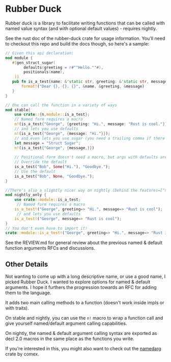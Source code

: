 # Rubber Duck

Rubber duck is a library to facilitate writing functions that can be called with named value syntax (and with optional default values) - requires nightly.

See the rust doc of the rubber-duck crate for usage information. 
You'll need to checkout this repo and build the docs though, so here's a sample:


```rust
// Given this api declaration:
mod module {
   #[gen_struct_sugar(
        defaults(greeting = r#""Hello.""#),
        positionals(name),
    )]
   pub fn is_a_test(name: &'static str, greeting: &'static str, message: &'static str) -> String {
       format!("Dear {}, {}. {}", &name, &greeting, &message)
   }
}

// One can call the function in a variety of ways
mod stable{
    use crate::{n,module::is_a_test};
    // Named form requires a macro
    n!(is_a_test{"George", {greeting: "Hi.", message: "Rust is cool."}});   // Dear George, Hi. Rust is cool.
    // and lets you use defaults                                   
    n!(is_a_test{"George", {message: "Hi."}});                              // Dear George, Hello. Rust is cool.
    // and even lets you use sugar (you need a trailing comma if there's only one named arg
    let message = "Struct Sugar";                                           // Dear George, Hello. Struct Sugar
    n!(is_a_test{"George", {message,}}) 
 
    // Positional form doesn't need a macro, but args with defaults are wrapped in the option type
    // Override the default
    is_a_test("Bob", Some("Hi."), "Goodbye.");                              // Dear Bob, Hi. Goodbye.
    // Use the default
    is_a_test("Bob", None, "Goodbye.");                                     // Dear Bob, Hello. Goodbye. 
}

//There's also a slightly nicer way on nightly (behind the features=["nightly"] flag)
mod nightly_only {
    use crate::module::is_a_test;
     // Named form requires a macro
    is_a_test!("George", greeting=> "Hi.", message=> "Rust is cool");        // Dear George, Hi. Rust is cool.
     // and lets you use defaults                                   
    is_a_test!("George", message=> "Rust is cool");                          // Dear George, Hello. Rust is cool.  
}
// You don't even have to import it!
crate::module::is_a_test!("George", greeting=> "Hi.", message=> "Rust is cool");
```

See the REVIEW.md for general review about the previous named & default function arguments RFCs and discussions.

## Other Details

Not wanting to come up with a long descriptive name, or use a good name, I picked Rubber Duck. I wanted to explore options
for named & default arguments. I hope it furthers the progression towards an RFC for adding them to the language.

It adds two main calling methods to a function (doesn't work inside impls or with traits).

On stable and nightly, you can use the `n!` macro to wrap a function call and give yourself named/default argument calling capabilities.

On nightly, the named & default argument calling syntax are exported as decl 2.0 macros in the same place as the functions you write.

If you're interested in this, you might also want to check out the [namedarg](https://github.com/comex/namedarg) crate by comex.

